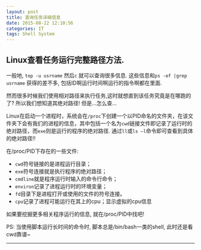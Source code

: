 ```yaml
---
layout: post
title: 查询任务详细信息
date: 2015-08-22 12:10:56
categories: IT
tags: Shell System
---
```


## Linux查看任务运行完整路径方法.


一般地, `top -u usrname` 然后`c` 就可以查询很多信息. 这些信息和`ps -ef |grep usrname` 获得的差不多, 包括ID啊运行时间啊运行的指令啊都在里面.

然而很多时候我们使用相对路径来执行任务,这时就想直到该任务究竟是在哪跑的了? 所以我们想知道其绝对路径! 但是...怎么查...

Linux在启动一个进程时，系统会在`/proc`下创建一个以PID命名的文件夹，在该文件夹下会有我们的进程的信息，其中包括一个名为`cwd`链接文件即记录了运行时的绝对路径，而`exe`则是运行的程序的绝对路径. 通过`ll`或`ls –l`命令即可查看到具体的绝对路径!! 

在/proc/PID下存在的一些文件: 

- `cwd`符号链接的是进程运行目录；
- `exe`符号连接就是执行程序的绝对路径；
- `cmdline`就是程序运行时输入的命令行命令；
- `environ`记录了进程运行时的环境变量；
- `fd`目录下是进程打开或使用的文件的符号连接。
- `cpu`记录了进程可能运行在其上的cpu；显示虚拟的cpu信息

如果要挖掘更多相关程序运行的信息, 就在/proc/PID中找吧! 

PS: 当使用脚本运行长时间的命令时, 脚本总是/bin/bash一类的shell, 此时还是看cwd靠谱~

------
